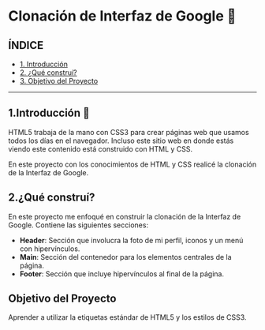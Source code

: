 # Clonación de Interfaz de Google 🤪

## ÍNDICE

* [1. Introducción](https://github.com/jessica815/My_Portfolio/blob/main/Academic%20Training/Google%20Interface/README.md#1introducci%C3%B3n)
* [2. ¿Qué construí?](https://github.com/jessica815/My_Portfolio/blob/main/Academic%20Training/Google%20Interface/README.md#2qu%C3%A9-constru%C3%AD)
* [3. Objetivo del Proyecto](https://github.com/jessica815/My_Portfolio/blob/main/Academic%20Training/Google%20Interface/README.md#objetivo-del-proyecto)

****
## 1.Introducción 🎀
HTML5 trabaja de la mano con CSS3 para crear páginas web que usamos todos los días en el navegador. Incluso este sitio web en donde estás viendo este contenido está construido con HTML y CSS.

En este proyecto con los conocimientos de HTML y CSS realicé la clonación de la Interfaz de Google.

## 2.¿Qué construí?
En este proyecto me enfoqué en construir la clonación de la Interfaz de Google. Contiene las siguientes secciones:

* **Header**: Sección que involucra la foto de mi perfil, iconos y un menú con hipervínculos.
* **Main**: Sección del contenedor para los elementos centrales de la página.
* **Footer**: Sección que incluye hipervínculos al final de la página.

## Objetivo del Proyecto
Aprender a utilizar la etiquetas estándar de HTML5 y los estilos de CSS3.

